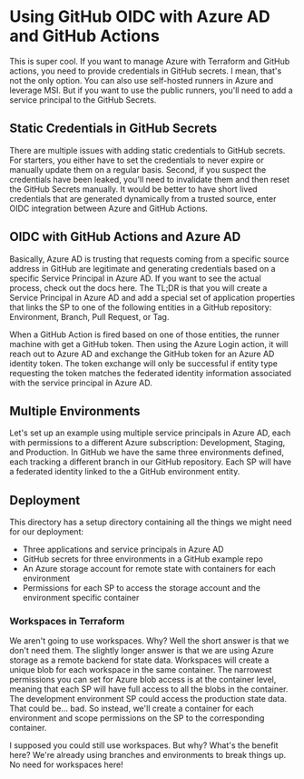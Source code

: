 # Using GitHub OIDC with Azure AD and GitHub Actions

This is super cool. If you want to manage Azure with Terraform and GitHub actions, you need to provide credentials in GitHub secrets. I mean, that's not the only option. You can also use self-hosted runners in Azure and leverage MSI. But if you want to use the public runners, you'll need to add a service principal to the GitHub Secrets.

## Static Credentials in GitHub Secrets

There are multiple issues with adding static credentials to GitHub secrets. For starters, you either have to set the credentials to never expire or manually update them on a regular basis. Second, if you suspect the credentials have been leaked, you'll need to invalidate them and then reset the GitHub Secrets manually. It would be better to have short lived credentials that are generated dynamically from a trusted source, enter OIDC integration between Azure and GitHub Actions.

## OIDC with GitHub Actions and Azure AD

Basically, Azure AD is trusting that requests coming from a specific source address in GitHub are legitimate and generating credentials based on a specific Service Principal in Azure AD. If you want to see the actual process, check out the docs here. The TL;DR is that you will create a Service Principal in Azure AD and add a special set of application properties that links the SP to one of the following entities in a GitHub repository: Environment, Branch, Pull Request, or Tag.

When a GitHub Action is fired based on one of those entities, the runner machine with get a GitHub token. Then using the Azure Login action, it will reach out to Azure AD and exchange the GitHub token for an Azure AD identity token. The token exchange will only be successful if entity type requesting the token matches the federated identity information associated with the service principal in Azure AD.

## Multiple Environments

Let's set up an example using multiple service principals in Azure AD, each with permissions to a different Azure subscription: Development, Staging, and Production. In GitHub we have the same three environments defined, each tracking a different branch in our GitHub repository. Each SP will have a federated identity linked to the a GitHub environment entity.

## Deployment

This directory has a setup directory containing all the things we might need for our deployment:

* Three applications and service principals in Azure AD
* GitHub secrets for three environments in a GitHub example repo
* An Azure storage account for remote state with containers for each environment
* Permissions for each SP to access the storage account and the environment specific container

### Workspaces in Terraform

We aren't going to use workspaces. Why? Well the short answer is that we don't need them. The slightly longer answer is that we are using Azure storage as a remote backend for state data. Workspaces will create a unique blob for each workspace in the same container. The narrowest permissions you can set for Azure blob access is at the container level, meaning that each SP will have full access to all the blobs in the container. The development environment SP could access the production state data. That could be... bad. So instead, we'll create a container for each environment and scope permissions on the SP to the corresponding container.

I supposed you could still use workspaces. But why? What's the benefit here? We're already using branches and environments to break things up. No need for workspaces here!